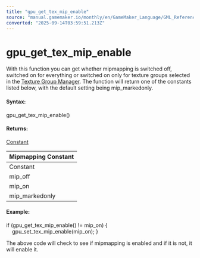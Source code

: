 ```yaml
---
title: "gpu_get_tex_mip_enable"
source: "manual.gamemaker.io/monthly/en/GameMaker_Language/GML_Reference/Drawing/Mipmapping/gpu_get_tex_mip_enable.htm"
converted: "2025-09-14T03:59:51.213Z"
---
```


# gpu\_get\_tex\_mip\_enable

With this function you can get whether mipmapping is switched off, switched on for everything or switched on only for texture groups selected in the [Texture Group Manager](../../../../Settings/Texture_Groups.md). The function will return one of the constants listed below, with the default setting being mip\_markedonly.

#### Syntax:

gpu\_get\_tex\_mip\_enable()

#### Returns:

[Constant](../../../GML_Overview/Variables/Constants.md)

| Mipmapping Constant |
| --- |
| Constant | Description |
| mip_off | Mipmapping is disabled. |
| mip_on | Mipmapping for all textures is enabled. |
| mip_markedonly | Mipmapping is enabled for textures that have it enabled in the Texture Group options (default). |

#### Example:

if (gpu\_get\_tex\_mip\_enable() != mip\_on)
{
    gpu\_set\_tex\_mip\_enable(mip\_on);
}

The above code will check to see if mipmapping is enabled and if it is not, it will enable it.